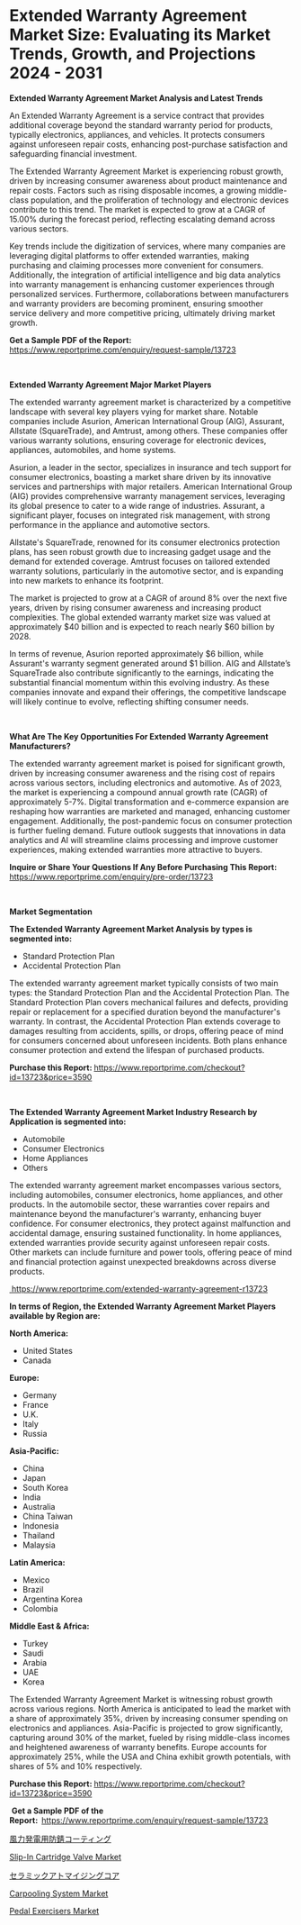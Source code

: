 <p><h1>Extended Warranty Agreement Market Size: Evaluating its Market Trends, Growth, and Projections 2024 - 2031</h1></p><p><strong>Extended Warranty Agreement Market Analysis and Latest Trends</strong></p>
<p><p>An Extended Warranty Agreement is a service contract that provides additional coverage beyond the standard warranty period for products, typically electronics, appliances, and vehicles. It protects consumers against unforeseen repair costs, enhancing post-purchase satisfaction and safeguarding financial investment.</p><p>The Extended Warranty Agreement Market is experiencing robust growth, driven by increasing consumer awareness about product maintenance and repair costs. Factors such as rising disposable incomes, a growing middle-class population, and the proliferation of technology and electronic devices contribute to this trend. The market is expected to grow at a CAGR of 15.00% during the forecast period, reflecting escalating demand across various sectors.</p><p>Key trends include the digitization of services, where many companies are leveraging digital platforms to offer extended warranties, making purchasing and claiming processes more convenient for consumers. Additionally, the integration of artificial intelligence and big data analytics into warranty management is enhancing customer experiences through personalized services. Furthermore, collaborations between manufacturers and warranty providers are becoming prominent, ensuring smoother service delivery and more competitive pricing, ultimately driving market growth.</p></p>
<p><strong>Get a Sample PDF of the Report:&nbsp;</strong> <a href="https://www.reportprime.com/enquiry/request-sample/13723">https://www.reportprime.com/enquiry/request-sample/13723</a></p>
<p>&nbsp;</p>
<p><strong>Extended Warranty Agreement Major Market Players</strong></p>
<p><p>The extended warranty agreement market is characterized by a competitive landscape with several key players vying for market share. Notable companies include Asurion, American International Group (AIG), Assurant, Allstate (SquareTrade), and Amtrust, among others. These companies offer various warranty solutions, ensuring coverage for electronic devices, appliances, automobiles, and home systems.</p><p>Asurion, a leader in the sector, specializes in insurance and tech support for consumer electronics, boasting a market share driven by its innovative services and partnerships with major retailers. American International Group (AIG) provides comprehensive warranty management services, leveraging its global presence to cater to a wide range of industries. Assurant, a significant player, focuses on integrated risk management, with strong performance in the appliance and automotive sectors.</p><p>Allstate's SquareTrade, renowned for its consumer electronics protection plans, has seen robust growth due to increasing gadget usage and the demand for extended coverage. Amtrust focuses on tailored extended warranty solutions, particularly in the automotive sector, and is expanding into new markets to enhance its footprint.</p><p>The market is projected to grow at a CAGR of around 8% over the next five years, driven by rising consumer awareness and increasing product complexities. The global extended warranty market size was valued at approximately $40 billion and is expected to reach nearly $60 billion by 2028.</p><p>In terms of revenue, Asurion reported approximately $6 billion, while Assurant's warranty segment generated around $1 billion. AIG and Allstate’s SquareTrade also contribute significantly to the earnings, indicating the substantial financial momentum within this evolving industry. As these companies innovate and expand their offerings, the competitive landscape will likely continue to evolve, reflecting shifting consumer needs.</p></p>
<p>&nbsp;</p>
<p><strong>What Are The Key Opportunities For Extended Warranty Agreement Manufacturers?</strong></p>
<p><p>The extended warranty agreement market is poised for significant growth, driven by increasing consumer awareness and the rising cost of repairs across various sectors, including electronics and automotive. As of 2023, the market is experiencing a compound annual growth rate (CAGR) of approximately 5-7%. Digital transformation and e-commerce expansion are reshaping how warranties are marketed and managed, enhancing customer engagement. Additionally, the post-pandemic focus on consumer protection is further fueling demand. Future outlook suggests that innovations in data analytics and AI will streamline claims processing and improve customer experiences, making extended warranties more attractive to buyers.</p></p>
<p><strong>Inquire or Share Your Questions If Any Before Purchasing This Report:</strong> <a href="https://www.reportprime.com/enquiry/pre-order/13723">https://www.reportprime.com/enquiry/pre-order/13723</a></p>
<p>&nbsp;</p>
<p><strong>Market Segmentation</strong></p>
<p><strong>The Extended Warranty Agreement Market Analysis by types is segmented into:</strong></p>
<p><ul><li>Standard Protection Plan</li><li>Accidental Protection Plan</li></ul></p>
<p><p>The extended warranty agreement market typically consists of two main types: the Standard Protection Plan and the Accidental Protection Plan. The Standard Protection Plan covers mechanical failures and defects, providing repair or replacement for a specified duration beyond the manufacturer's warranty. In contrast, the Accidental Protection Plan extends coverage to damages resulting from accidents, spills, or drops, offering peace of mind for consumers concerned about unforeseen incidents. Both plans enhance consumer protection and extend the lifespan of purchased products.</p></p>
<p><strong>Purchase this Report:&nbsp;</strong><a href="https://www.reportprime.com/checkout?id=13723&price=3590">https://www.reportprime.com/checkout?id=13723&price=3590</a></p>
<p>&nbsp;</p>
<p><strong>The Extended Warranty Agreement Market Industry Research by Application is segmented into:</strong></p>
<p><ul><li>Automobile</li><li>Consumer Electronics</li><li>Home Appliances</li><li>Others</li></ul></p>
<p><p>The extended warranty agreement market encompasses various sectors, including automobiles, consumer electronics, home appliances, and other products. In the automobile sector, these warranties cover repairs and maintenance beyond the manufacturer's warranty, enhancing buyer confidence. For consumer electronics, they protect against malfunction and accidental damage, ensuring sustained functionality. In home appliances, extended warranties provide security against unforeseen repair costs. Other markets can include furniture and power tools, offering peace of mind and financial protection against unexpected breakdowns across diverse products.</p></p>
<p><a href="https://www.reportprime.com/extended-warranty-agreement-r13723">&nbsp;https://www.reportprime.com/extended-warranty-agreement-r13723</a></p>
<p><strong>In terms of Region, the Extended Warranty Agreement Market Players available by Region are:</strong></p>
<p>
    <p> <strong> North America: </strong>
        <ul>
            <li>United States</li>
            <li>Canada</li>
        </ul>
        </p> 
    <p> <strong> Europe: </strong>
        <ul>
            <li>Germany</li>
            <li>France</li>
            <li>U.K.</li>
            <li>Italy</li>
            <li>Russia</li>
        </ul>
        </p> 
    <p> <strong> Asia-Pacific: </strong>
        <ul>
            <li>China</li>
            <li>Japan</li>
            <li>South Korea</li>
            <li>India</li>
            <li>Australia</li>
            <li>China Taiwan</li>
            <li>Indonesia</li>
            <li>Thailand</li>
            <li>Malaysia</li>
        </ul>
        </p> 
    <p> <strong> Latin America: </strong>
        <ul>
            <li>Mexico</li>
            <li>Brazil</li>
            <li>Argentina Korea</li>
            <li>Colombia</li>
        </ul>
        </p> 
    <p> <strong> Middle East & Africa: </strong>
        <ul>
            <li>Turkey</li>
            <li>Saudi</li>
            <li>Arabia</li>
            <li>UAE</li>
            <li>Korea</li>
        </ul>
    </p>
    </p>
<p><p>The Extended Warranty Agreement Market is witnessing robust growth across various regions. North America is anticipated to lead the market with a share of approximately 35%, driven by increasing consumer spending on electronics and appliances. Asia-Pacific is projected to grow significantly, capturing around 30% of the market, fueled by rising middle-class incomes and heightened awareness of warranty benefits. Europe accounts for approximately 25%, while the USA and China exhibit growth potentials, with shares of 5% and 10% respectively.</p></p>
<p><strong>Purchase this Report: </strong><a href="https://www.reportprime.com/checkout?id=13723&price=3590">https://www.reportprime.com/checkout?id=13723&price=3590</a></p>
<p>&nbsp;<strong>Get a Sample PDF of the Report:&nbsp;&nbsp;</strong><a href="https://www.reportprime.com/enquiry/request-sample/13723">https://www.reportprime.com/enquiry/request-sample/13723</a></p>
<p><strong></strong></p>
<p><p><a href="https://medium.com/@adfwe254/anti-corrosion-coatings-for-wind-power-market-%E3%81%AF-%E3%82%B3%E3%82%B9%E3%83%88%E7%AE%A1%E7%90%86%E3%81%A8%E5%8A%B9%E7%8E%87%E5%90%91%E4%B8%8A%E3%82%92%E5%84%AA%E5%85%88%E3%81%97%E3%81%BE%E3%81%99-%E3%81%95%E3%82%89%E3%81%AB-%E5%A0%B1%E5%91%8A%E6%9B%B8%E3%81%AF%E5%B8%82%E5%A0%B4%E3%81%AE%E9%9C%80%E8%A6%81%E9%9D%A2%E3%81%A8%E4%BE%9B%E7%B5%A6%E9%9D%A2%E3%81%AE%E4%B8%A1%E6%96%B9%E3%82%92%E3%82%AB%E3%83%90%E3%83%BC%E3%81%97%E3%81%A6%E3%81%84%E3%81%BE%E3%81%99-3919c37f8d50">風力発電用防錆コーティング</a></p><p><a href="https://medium.com/@addiehirthe20/the-slip-in-cartridge-valve-market-is-experiencing-higher-than-anticipated-demand-compared-to-ab802db27928">Slip-In Cartridge Valve Market</a></p><p><a href="https://medium.com/@adfwe254/ceramic-atomizing-core-market-%E3%81%AF-%E3%82%B3%E3%82%B9%E3%83%88%E7%AE%A1%E7%90%86%E3%81%A8%E5%8A%B9%E7%8E%87%E5%90%91%E4%B8%8A%E3%82%92%E5%84%AA%E5%85%88%E3%81%97%E3%81%BE%E3%81%99-%E3%81%95%E3%82%89%E3%81%AB-%E5%A0%B1%E5%91%8A%E6%9B%B8%E3%81%AF%E5%B8%82%E5%A0%B4%E3%81%AE%E9%9C%80%E8%A6%81%E9%9D%A2%E3%81%A8%E4%BE%9B%E7%B5%A6%E9%9D%A2%E3%81%AE%E4%B8%A1%E6%96%B9%E3%82%92%E3%82%AB%E3%83%90%E3%83%BC%E3%81%97%E3%81%A6%E3%81%84%E3%81%BE%E3%81%99-ceramic-81a1e88801a9">セラミックアトマイジングコア</a></p><p><a href="https://github.com/MonroeBullock54/Market-Research-Report-List-1/blob/main/carpooling-system-market.md">Carpooling System Market</a></p><p><a href="https://www.linkedin.com/pulse/driving-market-forces-pedal-exercisers-trends-future-zykuc?trackingId=vOf9ygvgTJGrWiZuJHYH%2FQ%3D%3D">Pedal Exercisers Market</a></p></p>